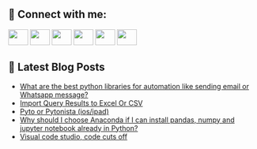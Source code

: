 ## 🔎 Connect with me:
[<img height="32" width="40" src="https://cdn.jsdelivr.net/npm/simple-icons@v5/icons/telegram.svg" />](https://t.me/bullbesh)
[<img height="32" width="40" src="https://cdn.jsdelivr.net/npm/simple-icons@v5/icons/vk.svg" />](https://vk.com/bullbesh)
[<img height="32" width="40" src="https://cdn.jsdelivr.net/npm/simple-icons@v5/icons/twitter.svg" />](https://twitter.com/bullbesh1)
[<img height="32" width="40" src="https://cdn.jsdelivr.net/npm/simple-icons@v5/icons/instagram.svg" />](https://www.instagram.com/bullbesh)
[<img height="32" width="40" src="https://cdn.jsdelivr.net/npm/simple-icons@v5/icons/reddit.svg" />](https://www.reddit.com/user/bullbesh)
[<img height="32" width="40" src="https://cdn.jsdelivr.net/npm/simple-icons@v5/icons/youtube.svg" />](https://www.youtube.com/channel/UCtfjRs6uzgq5mfm8S06WTcg)

## 📕 Latest Blog Posts
<!-- BLOG-POST-LIST:START -->
- [What are the best python libraries for automation like sending email or Whatsapp message?](https://www.reddit.com/r/Python/comments/vv32k3/what_are_the_best_python_libraries_for_automation/)
- [Import Query Results to Excel Or CSV](https://www.reddit.com/r/Python/comments/vv26ov/import_query_results_to_excel_or_csv/)
- [Pyto or Pytonista &lpar;ios/ipad&rpar;](https://www.reddit.com/r/Python/comments/vuzxea/pyto_or_pytonista_iosipad/)
- [Why should I choose Anaconda if I can install pandas, numpy and jupyter notebook already in Python?](https://www.reddit.com/r/Python/comments/vuznid/why_should_i_choose_anaconda_if_i_can_install/)
- [Visual code studio, code cuts off](https://www.reddit.com/r/Python/comments/vuy5tb/visual_code_studio_code_cuts_off/)
<!-- BLOG-POST-LIST:END -->

